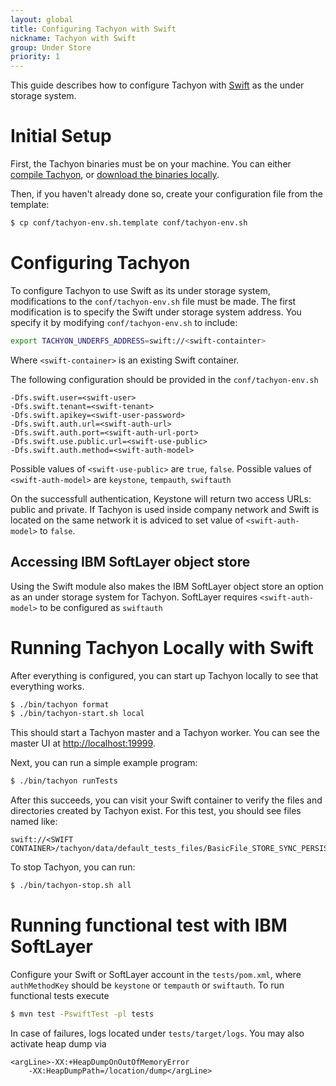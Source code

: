 ```yaml
---
layout: global
title: Configuring Tachyon with Swift
nickname: Tachyon with Swift
group: Under Store
priority: 1
---
```


This guide describes how to configure Tachyon with
[Swift](http://docs.openstack.org/developer/swift/) as the under storage system.

# Initial Setup

First, the Tachyon binaries must be on your machine. You can either
[compile Tachyon](Building-Tachyon-Master-Branch.html), or
[download the binaries locally](Running-Tachyon-Locally.html).

Then, if you haven't already done so, create your configuration file from the template:

```bash
$ cp conf/tachyon-env.sh.template conf/tachyon-env.sh
```

# Configuring Tachyon

To configure Tachyon to use Swift as its under storage system, modifications to the
`conf/tachyon-env.sh` file must be made. The first modification is to specify the Swift under
storage system address. You specify it by modifying `conf/tachyon-env.sh` to include:

```bash
export TACHYON_UNDERFS_ADDRESS=swift://<swift-containter>
```

Where `<swift-container>` is an existing Swift container.

The following configuration should be provided in the `conf/tachyon-env.sh`


 	-Dfs.swift.user=<swift-user>
  	-Dfs.swift.tenant=<swift-tenant>
  	-Dfs.swift.apikey=<swift-user-password>
  	-Dfs.swift.auth.url=<swift-auth-url>
  	-Dfs.swift.auth.port=<swift-auth-url-port>
  	-Dfs.swift.use.public.url=<swift-use-public>
  	-Dfs.swift.auth.method=<swift-auth-model>
  	
Possible values of `<swift-use-public>` are `true`, `false`.
Possible values of `<swift-auth-model>` are `keystone`,
`tempauth`, `swiftauth`

On the successfull authentication, Keystone will return two access URLs: public and private. If Tachyon is used inside company network and Swift is located on the same network it is adviced to set value of `<swift-auth-model>`  to `false`.


## Accessing IBM SoftLayer object store

Using the Swift module also makes the IBM SoftLayer object store an option as an under storage system for Tachyon. 
SoftLayer requires `<swift-auth-model>` to be configured as `swiftauth`
 
# Running Tachyon Locally with Swift

After everything is configured, you can start up Tachyon locally to see that everything works.

```bash
$ ./bin/tachyon format
$ ./bin/tachyon-start.sh local
```

This should start a Tachyon master and a Tachyon worker. You can see the master UI at
[http://localhost:19999](http://localhost:19999).

Next, you can run a simple example program:

```bash
$ ./bin/tachyon runTests
```

After this succeeds, you can visit your Swift container to verify the files and directories created
by Tachyon exist. For this test, you should see files named like:

    swift://<SWIFT CONTAINER>/tachyon/data/default_tests_files/BasicFile_STORE_SYNC_PERSIST

To stop Tachyon, you can run:

```bash
$ ./bin/tachyon-stop.sh all
```
# Running functional test with IBM SoftLayer

Configure your Swift or SoftLayer account in the `tests/pom.xml`, where `authMethodKey` should be `keystone` or `tempauth` or `swiftauth`.
To run functional tests execute

```bash
$ mvn test -PswiftTest -pl tests
```
In case of failures, logs located under `tests/target/logs`. You may also activate heap dump via

	<argLine>-XX:+HeapDumpOnOutOfMemoryError 
		-XX:HeapDumpPath=/location/dump</argLine>
